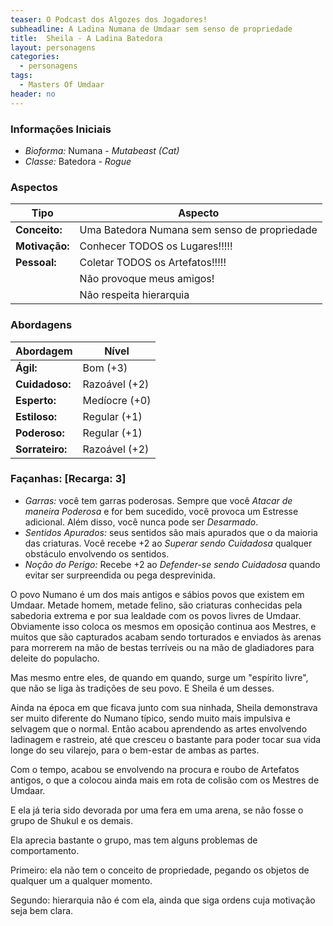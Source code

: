 ```yaml
---
teaser: O Podcast dos Algozes dos Jogadores!
subheadline: A Ladina Numana de Umdaar sem senso de propriedade
title:  Sheila - A Ladina Batedora
layout: personagens
categories:
  - personagens
tags:
  - Masters Of Umdaar 
header: no
---
```



### Informações Iniciais

+ _Bioforma:_ Numana - _Mutabeast (Cat)_
+ _Classe:_ Batedora - _Rogue_

### Aspectos

| **Tipo**       | **Aspecto**                                                            |
|----------------|------------------------------------------------------------------------|
| __Conceito:__  | Uma Batedora Numana sem senso de propriedade                           |
| __Motivação:__ | Conhecer TODOS os Lugares!!!!!                                         |
| __Pessoal:__   | Coletar TODOS os Artefatos!!!!!                                        |
|                | Não provoque meus amigos!                                              |
|                | Não respeita hierarquia                                                |

### Abordagens

| **Abordagem**   | **Nível**     |
|-----------------|---------------|
| __Ágil:__       | Bom (+3)      |
| __Cuidadoso:__  | Razoável (+2) |
| __Esperto:__    | Medíocre (+0) |
| __Estiloso:__   | Regular (+1)  |
| __Poderoso:__   | Regular (+1)  |
| __Sorrateiro:__ | Razoável (+2) |

### Façanhas: [Recarga: 3]

+ _Garras:_ você tem garras poderosas. Sempre que você _Atacar de maneira Poderosa_ e for bem sucedido, você provoca um Estresse adicional. Além disso, você nunca pode ser _Desarmado_.
+ _Sentidos Apurados:_ seus sentidos são mais apurados que o da maioria das criaturas. Você recebe +2 ao _Superar sendo Cuidadosa_ qualquer obstáculo envolvendo os sentidos.
+ _Noção do Perigo:_ Recebe +2 ao _Defender-se sendo Cuidadosa_ quando evitar ser surpreendida ou pega desprevinida.


O povo Numano é um dos mais antigos e sábios povos que existem em Umdaar. Metade homem, metade felino, são criaturas conhecidas pela sabedoria extrema e por sua lealdade com os povos livres de Umdaar. Obviamente isso coloca os mesmos em oposição continua aos Mestres, e muitos que são capturados acabam sendo torturados e enviados às arenas para morrerem na mão de bestas terríveis ou na mão de gladiadores para deleite do populacho.

Mas mesmo entre eles, de quando em quando, surge um "espírito livre", que não se liga às tradições de seu povo. E Sheila é um desses.

Ainda na época em que ficava junto com sua ninhada, Sheila demonstrava ser muito diferente do Numano típico, sendo muito mais impulsiva e selvagem que o normal. Então acabou aprendendo as artes envolvendo ladinagem e rastreio, até que cresceu o bastante para poder tocar sua vida longe do seu vilarejo, para o bem-estar de ambas as partes.

Com o tempo, acabou se envolvendo na procura e roubo de Artefatos antigos, o que a colocou ainda mais em rota de colisão com os Mestres de Umdaar.

E ela já teria sido devorada por uma fera em uma arena, se não fosse o grupo de Shukul e os demais. 

Ela aprecia bastante o grupo, mas tem alguns problemas de comportamento. 

Primeiro: ela não tem o conceito de propriedade, pegando os objetos de qualquer um a qualquer momento. 

Segundo: hierarquia não é com ela, ainda que siga ordens cuja motivação seja bem clara.
